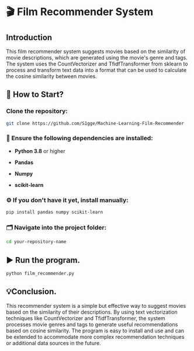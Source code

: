 # 🎬 Film Recommender System
 
## Introduction
This film recommender system suggests movies based on the similarity of movie descriptions, which are generated using the movie's genre and tags. The system uses the CountVectorizer and TfidfTransformer from sklearn to process and transform text data into a format that can be used to calculate the cosine similarity between movies.

## 🚀 How to Start?

### Clone the repository:
```bash
git clone https://github.com/S1gge/Machine-Learning-Film-Recommender
```

### 📜 Ensure the following dependencies are installed:

- **Python 3.8** or higher

- **Pandas**

- **Numpy**

- **scikit-learn**

### ⚙️ If you don't have it yet, install manually:
```bash
pip install pandas numpy scikit-learn
```

### 🗂️ Navigate into the project folder:
```bash
cd your-repository-name
```

## ▶️ Run the program.
```bash
python film_recommender.py
```

## 💡Conclusion.
This recommender system is a simple but effective way to suggest movies based on the similarity of their descriptions. By using text vectorization techniques like CountVectorizer and TfidfTransformer, the system processes movie genres and tags to generate useful recommendations based on cosine similarity. The program is easy to install and use and can be extended to accommodate more complex recommendation techniques or additional data sources in the future.
